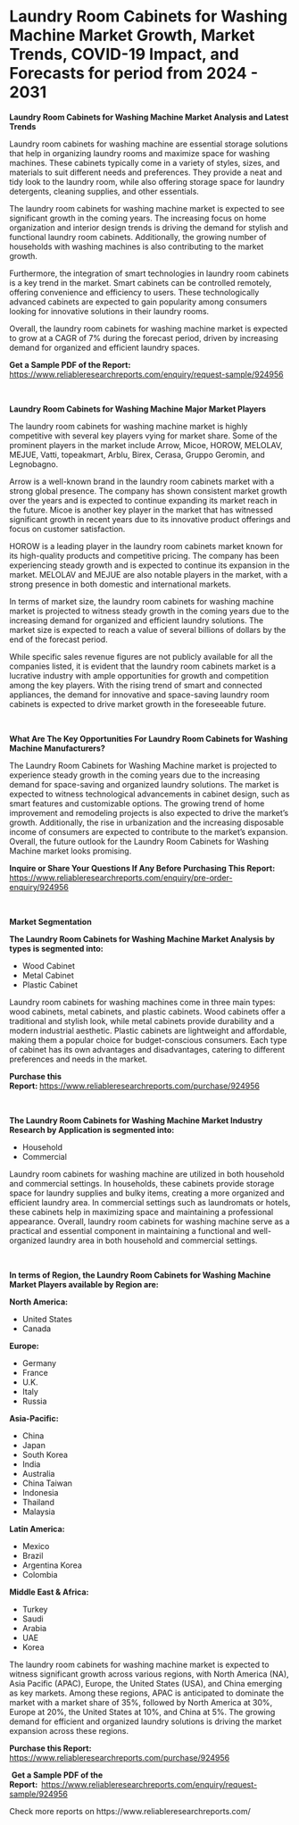 <p><h1>Laundry Room Cabinets for Washing Machine Market Growth, Market Trends, COVID-19 Impact, and Forecasts for period from 2024 - 2031</h1></p><p><strong>Laundry Room Cabinets for Washing Machine Market Analysis and Latest Trends</strong></p>
<p><p>Laundry room cabinets for washing machine are essential storage solutions that help in organizing laundry rooms and maximize space for washing machines. These cabinets typically come in a variety of styles, sizes, and materials to suit different needs and preferences. They provide a neat and tidy look to the laundry room, while also offering storage space for laundry detergents, cleaning supplies, and other essentials.</p><p>The laundry room cabinets for washing machine market is expected to see significant growth in the coming years. The increasing focus on home organization and interior design trends is driving the demand for stylish and functional laundry room cabinets. Additionally, the growing number of households with washing machines is also contributing to the market growth.</p><p>Furthermore, the integration of smart technologies in laundry room cabinets is a key trend in the market. Smart cabinets can be controlled remotely, offering convenience and efficiency to users. These technologically advanced cabinets are expected to gain popularity among consumers looking for innovative solutions in their laundry rooms.</p><p>Overall, the laundry room cabinets for washing machine market is expected to grow at a CAGR of 7% during the forecast period, driven by increasing demand for organized and efficient laundry spaces.</p></p>
<p><strong>Get a Sample PDF of the Report:&nbsp;</strong> <a href="https://www.reliableresearchreports.com/enquiry/request-sample/924956">https://www.reliableresearchreports.com/enquiry/request-sample/924956</a></p>
<p>&nbsp;</p>
<p><strong>Laundry Room Cabinets for Washing Machine Major Market Players</strong></p>
<p><p>The laundry room cabinets for washing machine market is highly competitive with several key players vying for market share. Some of the prominent players in the market include Arrow, Micoe, HOROW, MELOLAV, MEJUE, Vatti, topeakmart, Arblu, Birex, Cerasa, Gruppo Geromin, and Legnobagno.</p><p>Arrow is a well-known brand in the laundry room cabinets market with a strong global presence. The company has shown consistent market growth over the years and is expected to continue expanding its market reach in the future. Micoe is another key player in the market that has witnessed significant growth in recent years due to its innovative product offerings and focus on customer satisfaction.</p><p>HOROW is a leading player in the laundry room cabinets market known for its high-quality products and competitive pricing. The company has been experiencing steady growth and is expected to continue its expansion in the market. MELOLAV and MEJUE are also notable players in the market, with a strong presence in both domestic and international markets.</p><p>In terms of market size, the laundry room cabinets for washing machine market is projected to witness steady growth in the coming years due to the increasing demand for organized and efficient laundry solutions. The market size is expected to reach a value of several billions of dollars by the end of the forecast period.</p><p>While specific sales revenue figures are not publicly available for all the companies listed, it is evident that the laundry room cabinets market is a lucrative industry with ample opportunities for growth and competition among the key players. With the rising trend of smart and connected appliances, the demand for innovative and space-saving laundry room cabinets is expected to drive market growth in the foreseeable future.</p></p>
<p>&nbsp;</p>
<p><strong>What Are The Key Opportunities For Laundry Room Cabinets for Washing Machine Manufacturers?</strong></p>
<p><p>The Laundry Room Cabinets for Washing Machine market is projected to experience steady growth in the coming years due to the increasing demand for space-saving and organized laundry solutions. The market is expected to witness technological advancements in cabinet design, such as smart features and customizable options. The growing trend of home improvement and remodeling projects is also expected to drive the market’s growth. Additionally, the rise in urbanization and the increasing disposable income of consumers are expected to contribute to the market’s expansion. Overall, the future outlook for the Laundry Room Cabinets for Washing Machine market looks promising.</p></p>
<p><strong>Inquire or Share Your Questions If Any Before Purchasing This Report:</strong> <a href="https://www.reliableresearchreports.com/enquiry/pre-order-enquiry/924956">https://www.reliableresearchreports.com/enquiry/pre-order-enquiry/924956</a></p>
<p>&nbsp;</p>
<p><strong>Market Segmentation</strong></p>
<p><strong>The Laundry Room Cabinets for Washing Machine Market Analysis by types is segmented into:</strong></p>
<p><ul><li>Wood Cabinet</li><li>Metal Cabinet</li><li>Plastic Cabinet</li></ul></p>
<p><p>Laundry room cabinets for washing machines come in three main types: wood cabinets, metal cabinets, and plastic cabinets. Wood cabinets offer a traditional and stylish look, while metal cabinets provide durability and a modern industrial aesthetic. Plastic cabinets are lightweight and affordable, making them a popular choice for budget-conscious consumers. Each type of cabinet has its own advantages and disadvantages, catering to different preferences and needs in the market.</p></p>
<p><strong>Purchase this Report:&nbsp;</strong><a href="https://www.reliableresearchreports.com/purchase/924956">https://www.reliableresearchreports.com/purchase/924956</a></p>
<p>&nbsp;</p>
<p><strong>The Laundry Room Cabinets for Washing Machine Market Industry Research by Application is segmented into:</strong></p>
<p><ul><li>Household</li><li>Commercial</li></ul></p>
<p><p>Laundry room cabinets for washing machine are utilized in both household and commercial settings. In households, these cabinets provide storage space for laundry supplies and bulky items, creating a more organized and efficient laundry area. In commercial settings such as laundromats or hotels, these cabinets help in maximizing space and maintaining a professional appearance. Overall, laundry room cabinets for washing machine serve as a practical and essential component in maintaining a functional and well-organized laundry area in both household and commercial settings.</p></p>
<p>&nbsp;</p>
<p><strong>In terms of Region, the Laundry Room Cabinets for Washing Machine Market Players available by Region are:</strong></p>
<p>
    <p> <strong> North America: </strong>
        <ul>
            <li>United States</li>
            <li>Canada</li>
        </ul>
        </p> 
    <p> <strong> Europe: </strong>
        <ul>
            <li>Germany</li>
            <li>France</li>
            <li>U.K.</li>
            <li>Italy</li>
            <li>Russia</li>
        </ul>
        </p> 
    <p> <strong> Asia-Pacific: </strong>
        <ul>
            <li>China</li>
            <li>Japan</li>
            <li>South Korea</li>
            <li>India</li>
            <li>Australia</li>
            <li>China Taiwan</li>
            <li>Indonesia</li>
            <li>Thailand</li>
            <li>Malaysia</li>
        </ul>
        </p> 
    <p> <strong> Latin America: </strong>
        <ul>
            <li>Mexico</li>
            <li>Brazil</li>
            <li>Argentina Korea</li>
            <li>Colombia</li>
        </ul>
        </p> 
    <p> <strong> Middle East & Africa: </strong>
        <ul>
            <li>Turkey</li>
            <li>Saudi</li>
            <li>Arabia</li>
            <li>UAE</li>
            <li>Korea</li>
        </ul>
    </p>
    </p>
<p><p>The laundry room cabinets for washing machine market is expected to witness significant growth across various regions, with North America (NA), Asia Pacific (APAC), Europe, the United States (USA), and China emerging as key markets. Among these regions, APAC is anticipated to dominate the market with a market share of 35%, followed by North America at 30%, Europe at 20%, the United States at 10%, and China at 5%. The growing demand for efficient and organized laundry solutions is driving the market expansion across these regions.</p></p>
<p><strong>Purchase this Report: </strong><a href="https://www.reliableresearchreports.com/purchase/924956">https://www.reliableresearchreports.com/purchase/924956</a></p>
<p>&nbsp;<strong>Get a Sample PDF of the Report:&nbsp;&nbsp;</strong><a href="https://www.reliableresearchreports.com/enquiry/request-sample/924956">https://www.reliableresearchreports.com/enquiry/request-sample/924956</a></p>
<p><strong></strong></p>
<p>Check more reports on https://www.reliableresearchreports.com/</p>